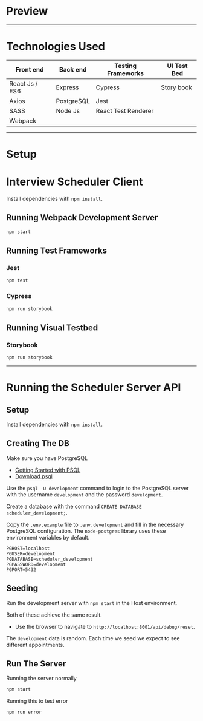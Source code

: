 # Preview



---
# Technologies Used
Front end | Back end | Testing Frameworks | UI Test Bed
  ---     |   ---    |       ---          |     ---
React Js / ES6 | Express | Cypress        | Story book
Axios     | PostgreSQL   | Jest           |
SASS      | Node Js      | React Test Renderer|
Webpack   |              |                |



----
# Setup
# Interview Scheduler Client


Install dependencies with `npm install`.

## Running Webpack Development Server

```sh
npm start
```

## Running Test Frameworks
### Jest

```sh
npm test
```
### Cypress

```sh
npm run storybook
```
## Running Visual Testbed
### Storybook 

```sh
npm run storybook
```
----
# Running the Scheduler Server API

## Setup

Install dependencies with `npm install`.

## Creating The DB

Make sure you have PostgreSQL
- [Getting Started with PSQL](https://www.postgresqltutorial.com/postgresql-getting-started/)
- [Download psql](https://www.postgresql.org/download/)

Use the `psql -U development` command to login to the PostgreSQL server with the username `development` and the password `development`.

Create a database with the command `CREATE DATABASE scheduler_development;`.

Copy the `.env.example` file to `.env.development` and fill in the necessary PostgreSQL configuration. The `node-postgres` library uses these environment variables by default.

```
PGHOST=localhost
PGUSER=development
PGDATABASE=scheduler_development
PGPASSWORD=development
PGPORT=5432
```

## Seeding

Run the development server with `npm start` in the Host environment.

Both of these achieve the same result.

- Use the browser to navigate to `http://localhost:8001/api/debug/reset`.

The `development` data is random. Each time we seed we expect to see different appointments.

## Run The Server

Running the server normally
```sh
npm start
```

Running this to test error
```sh
npm run error
```
